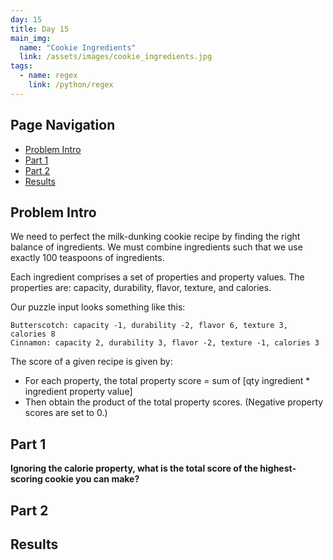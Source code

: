 ```yaml
---
day: 15
title: Day 15
main_img:
  name: "Cookie Ingredients"
  link: /assets/images/cookie_ingredients.jpg
tags: 
  - name: regex
    link: /python/regex
---
```


## Page Navigation

- [Problem Intro](#problem-intro)
- [Part 1](#part-1)
- [Part 2](#part-2)
- [Results](#results)

## Problem Intro

We need to perfect the milk-dunking cookie recipe by finding the right balance of ingredients.  We must combine ingredients such that we use exactly 100 teaspoons of ingredients.

Each ingredient comprises a set of properties and property values.  The properties are: capacity, durability, flavor, texture, and calories.

Our puzzle input looks something like this:

```text
Butterscotch: capacity -1, durability -2, flavor 6, texture 3, calories 8
Cinnamon: capacity 2, durability 3, flavor -2, texture -1, calories 3
```

The score of a given recipe is given by:
- For each property, the total property score = sum of [qty ingredient * ingredient property value]
- Then obtain the product of the total property scores. (Negative property scores are set to 0.)

## Part 1

**Ignoring the calorie property, what is the total score of the highest-scoring cookie you can make?**



## Part 2

## Results